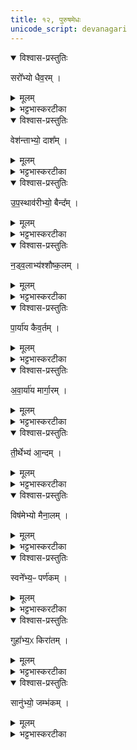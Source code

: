```yaml
---
title: १२, पुरुषमेधः
unicode_script: devanagari
---
```


<details open><summary>विश्वास-प्रस्तुतिः</summary>

सरो᳚भ्यो धैव॒रम् ।
</details>

<details><summary>मूलम्</summary>

सरो᳚भ्यो धैव॒रम् ।
</details>

<details><summary>भट्टभास्करटीका</summary>

1सरोभ्यो धैवरं उभयतो जलं बध्वा तितउना मत्स्यग्राहिणम् ।
</details>

<details open><summary>विश्वास-प्रस्तुतिः</summary>

वेश॑न्ताभ्यो॒ दाश᳚म् ।
</details>

<details><summary>मूलम्</summary>

वेश॑न्ताभ्यो॒ दाश᳚म् ।
</details>

<details><summary>भट्टभास्करटीका</summary>

वेशन्ताभ्यः अत्यल्पाद्भ्यः दाशं बळिशेन मत्स्यग्राहिणम् । नावाऽन्तः प्रविश्य मत्स्यग्राहिणमेके ।
</details>

<details open><summary>विश्वास-प्रस्तुतिः</summary>

उ॒प॒स्थाव॑रीभ्यो॒ बैन्द᳚म् ।
</details>

<details><summary>मूलम्</summary>

उ॒प॒स्थाव॑रीभ्यो॒ बैन्द᳚म् ।
</details>

<details><summary>भट्टभास्करटीका</summary>

उपस्थावरीभ्यः तरुतीरादिपार्श्वोपस्थावरीभ्योऽद्भ्यः बैन्दं बिन्दं जालं तेन जीवतीति छान्दसोऽञ् । उडुबबिदले तरन् यो मत्स्यं गृह्णातीत्यन्ये ।
</details>

<details open><summary>विश्वास-प्रस्तुतिः</summary>

न॒ड्व॒लाभ्य॑श्शौष्क॒लम् ।
</details>

<details><summary>मूलम्</summary>

न॒ड्व॒लाभ्य॑श्शौष्क॒लम् ।
</details>

<details><summary>भट्टभास्करटीका</summary>

नड्वलाभ्यः नळसंयुतजलस्थिताभ्योऽद्भ्यः शौष्कलं बळिशजीवनं, महामत्स्यानुत्थाप्य ग्रहीतारमेके ।
</details>

<details open><summary>विश्वास-प्रस्तुतिः</summary>

पा॒र्या॑य कैव॒र्तम् ।
</details>

<details><summary>मूलम्</summary>

पा॒र्या॑य कैव॒र्तम् ।
</details>

<details><summary>भट्टभास्करटीका</summary>

पार्याय परतीरप्रभवाय जलाय कैवर्तं कूले मत्स्यानां पुञ्जीकृत्य हन्तारम् ।
</details>

<details open><summary>विश्वास-प्रस्तुतिः</summary>

अ॒वा॒र्या॑य मार्गा॒रम् ।
</details>

<details><summary>मूलम्</summary>

अ॒वा॒र्या॑य मार्गा॒रम् ।
</details>

<details><summary>भट्टभास्करटीका</summary>

अवार्याय अपरतीरप्रभवाय मार्गारं अन्तर्जले हस्ताभ्यां मत्स्यमार्गणशीलम् ।
</details>

<details open><summary>विश्वास-प्रस्तुतिः</summary>

ती॒र्थेभ्य॑ आ॒न्दम् ।
</details>

<details><summary>मूलम्</summary>

ती॒र्थेभ्य॑ आ॒न्दम् ।
</details>

<details><summary>भट्टभास्करटीका</summary>

तीर्थेभ्यः अवतारेभ्यः आन्दं तीर्थे सामिषयन्त्रबन्धनेन मत्स्यग्राहिणम् । सेतुबन्धनेनेत्येके । अदि बन्धने, अन्देन जीवतीति आन्दः ।
</details>

<details open><summary>विश्वास-प्रस्तुतिः</summary>

विष॑मेभ्यो मैना॒लम् ।
</details>

<details><summary>मूलम्</summary>

विष॑मेभ्यो मैना॒लम् ।
</details>

<details><summary>भट्टभास्करटीका</summary>

विषमेभ्यः अतीर्थभूतेभ्यः जलपर्यन्तेभ्यः मैनालं जालजीविनम् । महानद्यां यन्त्रजीविनमेके ।
</details>

<details open><summary>विश्वास-प्रस्तुतिः</summary>

स्वने᳚भ्य॒ᳶ पर्ण॑कम् ।
</details>

<details><summary>मूलम्</summary>

स्वने᳚भ्य॒ᳶ पर्ण॑कम् ।
</details>

<details><summary>भट्टभास्करटीका</summary>

स्वनेभ्यः सशब्दाभ्योऽद्भ्यः पर्णकं सविषं पर्णं जलस्योपरि स्थापयित्वा मत्स्यग्राहिणम् । स हि हस्तताडनसमुद्भूतशब्दसन्त्रासोत्थितान् गृह्णाति ।
</details>

<details open><summary>विश्वास-प्रस्तुतिः</summary>

गुहा᳚भ्य॒ᳵ किरा॑तम् ।
</details>

<details><summary>मूलम्</summary>

गुहा᳚भ्य॒ᳵ किरा॑तम् ।
</details>

<details><summary>भट्टभास्करटीका</summary>

गुहाभ्यः गह्वरेभ्यः किरातं पर्वतगुहावासिनम् ।
</details>

<details open><summary>विश्वास-प्रस्तुतिः</summary>

सानु॑भ्यो॒ जम्भ॑कम् ।
</details>

<details><summary>मूलम्</summary>

सानु॑भ्यो॒ जम्भ॑कम् ।
</details>

<details><summary>भट्टभास्करटीका</summary>

सानुभ्यः पर्वतशिखरेभ्यः जम्भकं सानुचरम् । गात्राणां जृम्भयितारमेके । पर्वतेभ्यः किंपूरुषं गायकं पर्वतवासिनम् ॥  


इति तृतीये चतुर्थे द्वादशोऽनुवाकः ॥  

</details>

